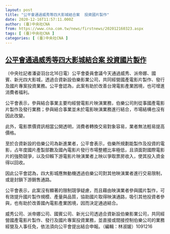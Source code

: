 ```yaml
---
layout: post
title: "公平會通過威秀等四大影城結合案  投資國片製作"
date: 2020-12-16T11:57:11.000Z
author: (臺)中央社CNA
from: https://www.cna.com.tw/news/firstnews/202012160323.aspx
tags: [ (臺)中央社CNA ]
categories: [ (臺)中央社CNA ]
---
```

<!--1608119831000-->
[公平會通過威秀等四大影城結合案  投資國片製作](https://www.cna.com.tw/news/firstnews/202012160323.aspx)
------

<div>
<div></div><div class="paragraph"><p>（中央社記者潘姿羽台北16日電）公平會委員會議今天通過威秀、派帝娜、國賓、新光四大影城，透過合資新設伯樂影業公司，共同經營國產電影片製作、發行及國片專案投資業務。公平會認為，此案有助於改善台灣電影產業困境，也可增進消費者福利。</p><p>公平會表示，參與結合事業主要均經營電影片映演業務，伯樂公司則從事國產電影片製作及發行業務；參與結合事業並未於電影映演業務進行結合，市場結構也沒有因此改變。</p><p>此外，電影票價資訊相當公開透明，消費者轉換交易對象容易，業者無法輕易提高價格。</p><p>至於合資新設的伯樂公司為新進業者，公平會表示，伯樂所規劃能製作及投資的電影，占年度國片產製部數及國內電影片發行市場整體比率極低，且須面對國際電影片的強勢競爭，以及仰賴下游電影片映演業者上映以爭取票房收入，使其投入資金得以回收。</p><p>因此公平會認為，四大影城應無動機透過伯樂公司對其他映演業者進行交易限制，或是封鎖下游銷售通路。</p><p>公平會表示，此案沒有顯著的限制競爭疑慮，而且藉由映演業者參與國片製作，可有效提升國片製作規模、產量與品質，協助國片取得映演通路，吸引其他投資者參與，也有助於改善國內電影產業困境，因而決定通過結合。</p><p>威秀公司、派帝娜公司、國賓公司、新光公司透過合資新設伯樂影業公司，共同經營國產電影片製作、發行及國片專案投資業務，並直接或間接控制伯樂公司的業務經營及人事任免，依法須向公平會提出結合申報。（編輯：林淑媛）1091216</p></div>
</div>
